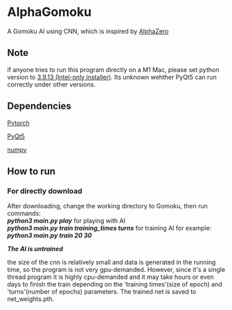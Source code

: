 # AlphaGomoku
A Gomoku AI using CNN, which is inspired by [AlphaZero](https://www.deepmind.com/blog/alphazero-shedding-new-light-on-chess-shogi-and-go) 

## Note
if anyone tries to run this program directly on a M1 Mac, please set python version to [3.9.13 (Intel-only installer)](https://www.python.org/downloads/macos/). Its unknown wehther PyQt5 can run correctly under other versions.

## Dependencies
[Pytorch](https://pytorch.org)

[PyQt5](https://pypi.org/project/PyQt5/)

[numpy](https://numpy.org)

## How to run

### For directly download 
After downloading, change the working directory to Gomoku, then run commands:  
***python3 main.py play***   for playing with AI  
***python3 main.py train training_times turns***   for training AI
for example: ***python3 main.py train 20 30***

***The AI is untrained***

the size of the cnn is relatively small and data is generated in the running time, so the program is not very gpu-demanded. However, since it's a single thread program it is highly cpu-demanded and it may take hours or even days to finish the train depending on the 'training times'(size of epoch) and 'turns'(number of epochs) parameters.
The trained net is saved to net_weights.pth.

